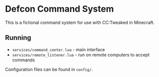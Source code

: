 # Defcon Command System

This is a fictional command system for use with CC:Tweaked in Minecraft.

## Running

* `services/command_center.lua` - main interface
* `services/remote_listener.lua` - run on remote computers to accept commands

Configuration files can be found in `config/`.
